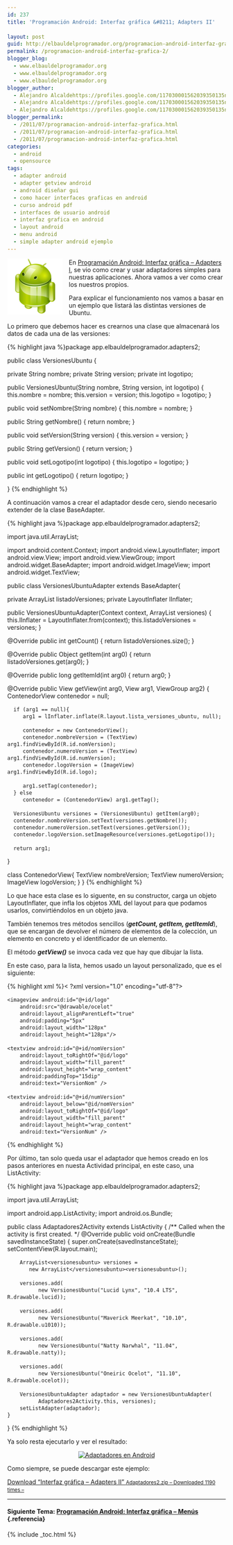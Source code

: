 ```yaml
---
id: 237
title: 'Programación Android: Interfaz gráfica &#8211; Adapters II'

layout: post
guid: http://elbauldelprogramador.org/programacion-android-interfaz-grafica-adapters-ii/
permalink: /programacion-android-interfaz-grafica-2/
blogger_blog:
  - www.elbauldelprogramador.org
  - www.elbauldelprogramador.org
  - www.elbauldelprogramador.org
blogger_author:
  - Alejandro Alcaldehttps://profiles.google.com/117030001562039350135noreply@blogger.com
  - Alejandro Alcaldehttps://profiles.google.com/117030001562039350135noreply@blogger.com
  - Alejandro Alcaldehttps://profiles.google.com/117030001562039350135noreply@blogger.com
blogger_permalink:
  - /2011/07/programacion-android-interfaz-grafica.html
  - /2011/07/programacion-android-interfaz-grafica.html
  - /2011/07/programacion-android-interfaz-grafica.html
categories:
  - android
  - opensource
tags:
  - adapter android
  - adapter getview android
  - android diseñar gui
  - como hacer interfaces graficas en android
  - curso android pdf
  - interfaces de usuario android
  - interfaz grafica en android
  - layout android
  - menu android
  - simple adapter android ejemplo
---
```

<img border="0" src="/images/2013/07/iconoAndroid.png" style="clear:left; float:left;margin-right:1em; margin-bottom:1em" />

En [Programación Android: Interfaz gráfica &#8211; Adapters I][1], se vio como crear y usar adaptadores simples para nuestras aplicaciones. Ahora vamos a ver como crear los nuestros propios.


<!--more-->

Para explicar el funcionamiento nos vamos a basar en un ejemplo que listará las distintas versiones de Ubuntu.

Lo primero que debemos hacer es crearnos una clase que almacenará los datos de cada una de las versiones:

{% highlight java %}package app.elbauldelprogramador.adapters2;

public class VersionesUbuntu {

   private String nombre;
   private String version;
   private int logotipo;

   public VersionesUbuntu(String nombre, String version, int logotipo) {
      this.nombre = nombre;
      this.version = version;
      this.logotipo = logotipo;
   }

   public void setNombre(String nombre) { this.nombre = nombre; }

   public String getNombre() { return nombre; }

   public void setVersion(String version) { this.version = version; }

   public String getVersion() { return version; }

   public void setLogotipo(int logotipo) { this.logotipo = logotipo; }

   public int getLogotipo() { return logotipo; }

}
{% endhighlight %}

A continuación vamos a crear el adaptador desde cero, siendo necesario extender de la clase BaseAdapter.

{% highlight java %}package app.elbauldelprogramador.adapters2;

import java.util.ArrayList;

import android.content.Context;
import android.view.LayoutInflater;
import android.view.View;
import android.view.ViewGroup;
import android.widget.BaseAdapter;
import android.widget.ImageView;
import android.widget.TextView;

public class VersionesUbuntuAdapter extends BaseAdapter{

   private ArrayList<versionesubuntu> listadoVersiones;
   private LayoutInflater lInflater;

   public VersionesUbuntuAdapter(Context context, ArrayList</versionesubuntu><versionesubuntu> versiones) {
      this.lInflater = LayoutInflater.from(context);
      this.listadoVersiones = versiones;
   }

   @Override
   public int getCount() { return listadoVersiones.size(); }

   @Override
   public Object getItem(int arg0) { return listadoVersiones.get(arg0); }

   @Override
   public long getItemId(int arg0) { return arg0; }

   @Override
   public View getView(int arg0, View arg1, ViewGroup arg2) {
      ContenedorView contenedor = null;

      if (arg1 == null){
         arg1 = lInflater.inflate(R.layout.lista_versiones_ubuntu, null);

         contenedor = new ContenedorView();
         contenedor.nombreVersion = (TextView) arg1.findViewById(R.id.nomVersion);
         contenedor.numeroVersion = (TextView) arg1.findViewById(R.id.numVersion);
         contenedor.logoVersion = (ImageView) arg1.findViewById(R.id.logo);

         arg1.setTag(contenedor);
      } else
         contenedor = (ContenedorView) arg1.getTag();

      VersionesUbuntu versiones = (VersionesUbuntu) getItem(arg0);
      contenedor.nombreVersion.setText(versiones.getNombre());
      contenedor.numeroVersion.setText(versiones.getVersion());
      contenedor.logoVersion.setImageResource(versiones.getLogotipo());

      return arg1;
   }

   class ContenedorView{
      TextView nombreVersion;
      TextView numeroVersion;
      ImageView logoVersion;
   }
}
</versionesubuntu>{% endhighlight %}

Lo que hace esta clase es lo siguente, en su constructor, carga un objeto LayoutInflater, que infla los objetos XML del layout para que podamos usarlos, convirtiéndolos en un objeto java.

También tenemos tres métodos sencillos (***getCount, getItem, getItemId***), que se encargan de devolver el número de elementos de la colección, un elemento en concreto y el identificador de un elemento.

El método ***getView()*** se invoca cada vez que hay que dibujar la lista.

En este caso, para la lista, hemos usado un layout personalizado, que es el siguiente:

{% highlight xml %}< ?xml version="1.0" encoding="utf-8"?>
<relativelayout xmlns:android="http://schemas.android.com/apk/res/android"
    android:layout_width="fill_parent"
    android:layout_height="fill_parent">


    <imageview android:id="@+id/logo"
        android:src="@drawable/ocelot"
        android:layout_alignParentLeft="true"
        android:padding="5px"
        android:layout_width="128px"
        android:layout_height="128px"/>

    <textview android:id="@+id/nomVersion"
        android:layout_toRightOf="@id/logo"
        android:layout_width="fill_parent"
        android:layout_height="wrap_content"
        android:paddingTop="15dip"
        android:text="VersionNom" />

    <textview android:id="@+id/numVersion"
        android:layout_below="@id/nomVersion"
        android:layout_toRightOf="@id/logo"
        android:layout_width="fill_parent"
        android:layout_height="wrap_content"
        android:text="VersionNum" />

</relativelayout>
{% endhighlight %}

Por último, tan solo queda usar el adaptador que hemos creado en los pasos anteriores en nuesta Actividad principal, en este caso, una ListActivity:

{% highlight java %}package app.elbauldelprogramador.adapters2;

import java.util.ArrayList;

import android.app.ListActivity;
import android.os.Bundle;

public class Adaptadores2Activity extends ListActivity {
    /** Called when the activity is first created. */
    @Override
    public void onCreate(Bundle savedInstanceState) {
        super.onCreate(savedInstanceState);
        setContentView(R.layout.main);

        ArrayList<versionesubuntu> versiones =
           new ArrayList</versionesubuntu><versionesubuntu>();

        versiones.add(
              new VersionesUbuntu("Lucid Lynx", "10.4 LTS", R.drawable.lucid));

        versiones.add(
              new VersionesUbuntu("Maverick Meerkat", "10.10", R.drawable.u1010));

        versiones.add(
              new VersionesUbuntu("Natty Narwhal", "11.04", R.drawable.natty));

        versiones.add(
              new VersionesUbuntu("Oneiric Ocelot", "11.10", R.drawable.ocelot));

        VersionesUbuntuAdapter adaptador = new VersionesUbuntuAdapter(
              Adaptadores2Activity.this, versiones);
        setListAdapter(adaptador);
    }
}
</versionesubuntu>{% endhighlight %}

Ya solo resta ejecutarlo y ver el resultado:

<div class="separator" style="clear: both; text-align: center;">
  <a href="http://3.bp.blogspot.com/-A6gb57w_xX4/Tg4D4i8sSVI/AAAAAAAAAqw/hvsbzYlBpPQ/s1600/adaptadores2.png" imageanchor="1" style="margin-left:1em; margin-right:1em"><img title="Adaptadores en Android" alt="Adaptadores en Android" border="0" height="400" width="240" src="http://3.bp.blogspot.com/-A6gb57w_xX4/Tg4D4i8sSVI/AAAAAAAAAqw/hvsbzYlBpPQ/s400/adaptadores2.png" /></a>
</div>

Como siempre, se puede descargar este ejemplo:

<a class="aligncenter download-button" href="http://elbauldelprogramador.com/interfaz-grafica-adapters-ii/" rel="nofollow"> Download &ldquo;Interfaz gráfica – Adapters II&rdquo; <small>Adaptadores2.zip &ndash; Downloaded 1190 times &ndash; </small> </a>

* * *

#### Siguiente Tema: [Programación Android: Interfaz gráfica &#8211; Menús][2] {.referencia}

 [1]: /2011/06/programacion-android-interfaz-grafica_28.html
 [2]: /programacion-android-interfaz-grafica_08/


{% include _toc.html %}
